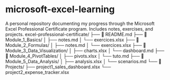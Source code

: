 # microsoft-excel-learning
A personal repository documenting my progress through the Microsoft Excel Professional Certificate program. Includes notes, exercises, and projects.
excel-professional-certificate/
├── 📄 README.md
├── 📁 Module_1_Basics/
│   ├── notes.md
│   └── exercices.xlsx
├── 📁 Module_2_Formulas/
│   ├── notes.md
│   └── exercices.xlsx
├── 📁 Module_3_Data_Visualization/
│   ├── charts.xlsx
│   └── dashboard.md
├── 📁 Module_4_PivotTables/
│   ├── pivots.xlsx
│   └── tuto.md
├── 📁 Module_5_Data_Analysis/
│   ├── analysis.xlsx
│   └── scenarios.md
└── 📁 Projects/
    ├── project1_sales_dashboard.xlsx
    └── project2_expense_tracker.xlsx
